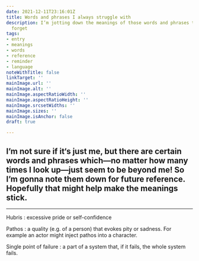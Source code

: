 ```yaml
---
date: 2021-12-11T23:16:01Z
title: Words and phrases I always struggle with
description: I’m jotting down the meanings of those words and phrases that I always
  forget
tags:
- entry
- meanings
- words
- reference
- reminder
- language
noteWithTitle: false
linkTarget: ''
mainImage.url: ''
mainImage.alt: ''
mainImage.aspectRatioWidth: ''
mainImage.aspectRatioHeight: ''
mainImage.srcsetWidths: ''
mainImage.sizes: ''
mainImage.isAnchor: false
draft: true

---
```

## I’m not sure if it‘s just me, but there are certain words and phrases which—no matter how many times I look up—just seem to be beyond me! So I’m gonna note them down for future reference. Hopefully that might help make the meanings stick.
---

Hubris
: excessive pride or self-confidence

Pathos
: a quality (e.g. of a person) that evokes pity or sadness. For example an actor might inject pathos into a character.

Single point of failure
: a part of a system that, if it fails, the whole system fails.